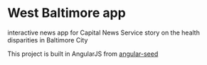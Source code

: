 # West Baltimore app
interactive news app for Capital News Service story on the health disparities in Baltimore City

This project is built in AngularJS from <a href="https://github.com/angular/angular-seed">angular-seed</a>
